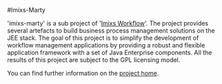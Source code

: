 #Imixs-Marty

'imixs-marty' is a sub project of '[Imixs Workflow](https://github.com/imixs/imixs-workflow)'. The project provides several artefacts to build business process management solutions on the JEE stack. The goal of this project is to simplify the development of workflow management applications by providing a robust and flexible application framework with a set of Java Enterprise components. All the results of this project are subject to the GPL licensing model.

You can find further information on the [project home](http://www.imixs.org/marty).
